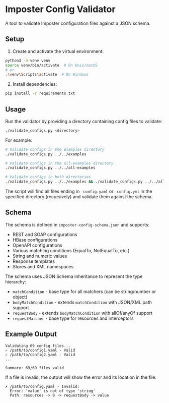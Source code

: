 # Imposter Config Validator

A tool to validate Imposter configuration files against a JSON schema.

## Setup

1. Create and activate the virtual environment:
```bash
python3 -m venv venv
source venv/bin/activate  # On Unix/macOS
# or
.\venv\Scripts\activate  # On Windows
```

2. Install dependencies:
```bash
pip install -r requirements.txt
```

## Usage

Run the validator by providing a directory containing config files to validate:

```bash
./validate_configs.py <directory>
```

For example:
```bash
# Validate configs in the examples directory
./validate_configs.py ../../examples

# Validate configs in the all-examples directory
./validate_configs.py ../../all-examples

# Validate configs in both directories
./validate_configs.py ../../examples && ./validate_configs.py ../../all-examples
```

The script will find all files ending in `-config.yaml` or `-config.yml` in the specified directory (recursively) and validate them against the schema.

## Schema

The schema is defined in `imposter-config-schema.json` and supports:
- REST and SOAP configurations
- HBase configurations
- OpenAPI configurations
- Various matching conditions (EqualTo, NotEqualTo, etc.)
- String and numeric values
- Response templates
- Stores and XML namespaces

The schema uses JSON Schema inheritance to represent the type hierarchy:
- `matchCondition` - base type for all matchers (can be string/number or object)
- `bodyMatchCondition` - extends `matchCondition` with JSON/XML path support
- `requestBody` - extends `bodyMatchCondition` with allOf/anyOf support
- `requestMatcher` - base type for resources and interceptors

## Example Output

```
Validating 69 config files...
✓ /path/to/config1.yaml - Valid
✓ /path/to/config2.yaml - Valid
...

Summary: 69/69 files valid
```

If a file is invalid, the output will show the error and its location in the file:
```
✗ /path/to/config.yaml - Invalid:
  Error: 'value' is not of type 'string'
  Path: resources -> 0 -> requestBody -> value
``` 